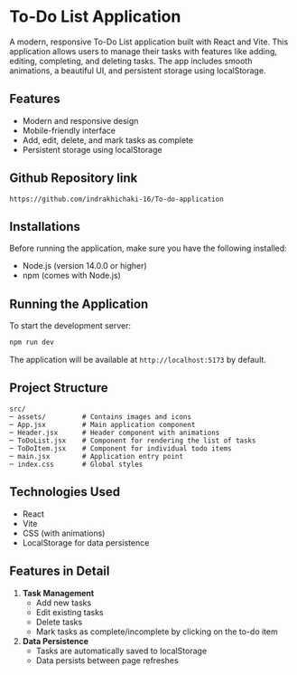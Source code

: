 # To-Do List Application

A modern, responsive To-Do List application built with React and Vite. This application allows users to manage their tasks with features like adding, editing, completing, and deleting tasks. The app includes smooth animations, a beautiful UI, and persistent storage using localStorage.

## Features
- Modern and responsive design
- Mobile-friendly interface
- Add, edit, delete, and mark tasks as complete
- Persistent storage using localStorage

## Github Repository link
`https://github.com/indrakhichaki-16/To-do-application`

## Installations
Before running the application, make sure you have the following installed:
- Node.js (version 14.0.0 or higher)
- npm (comes with Node.js)

## Running the Application
To start the development server:
```bash
npm run dev
```
The application will be available at `http://localhost:5173` by default.

## Project Structure
```
src/
─ assets/         # Contains images and icons
─ App.jsx         # Main application component
─ Header.jsx      # Header component with animations
─ ToDoList.jsx    # Component for rendering the list of tasks
─ ToDoItem.jsx    # Component for individual todo items
─ main.jsx        # Application entry point
─ index.css       # Global styles
```

## Technologies Used
- React
- Vite
- CSS (with animations)
- LocalStorage for data persistence

## Features in Detail
1. **Task Management**
   - Add new tasks
   - Edit existing tasks
   - Delete tasks
   - Mark tasks as complete/incomplete by clicking on the to-do item
2. **Data Persistence**
   - Tasks are automatically saved to localStorage
   - Data persists between page refreshes
